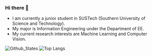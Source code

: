 ### Hi there 👋

<!--
**TangentH/TangentH** is a ✨ _special_ ✨ repository because its `README.md` (this file) appears on your GitHub profile.

Here are some ideas to get you started:

- 🔭 I’m currently working on ...
- 🌱 I’m currently learning ...
- 👯 I’m looking to collaborate on ...
- 🤔 I’m looking for help with ...
- 💬 Ask me about ...
- 📫 How to reach me: ...
- 😄 Pronouns: ...
- ⚡ Fun fact: ...
-->
- I am currently a junior student in SUSTech (Southern University of Science and Technology).
- My major is Information Engineering under the Department of EE.
- My current research interests are Machine Learning and Computer Vision.

![Github_States](https://github-readme-stats-rosy-kappa.vercel.app/api?username=TangentH&count_private=true&hide_border=true) ![Top Langs](https://github-readme-stats-rosy-kappa.vercel.app/api/top-langs/?username=TangentH&layout=donut&hide_border=true&exclude_repo=vercel_repo,RM2023_Energy_Mechanism,dvgl,TangentH.github.io&hide=javascript,html,jupyter%20notebook)

